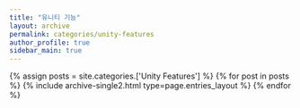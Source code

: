 ```yaml
---
title: "유니티 기능"
layout: archive
permalink: categories/unity-features
author_profile: true
sidebar_main: true
---
```


{% assign posts = site.categories.['Unity Features'] %}
{% for post in posts %} {% include archive-single2.html type=page.entries_layout %} {% endfor %}
